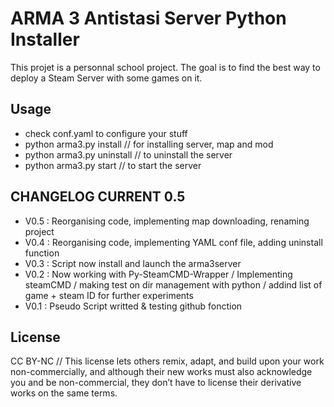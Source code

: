 # ARMA 3 Antistasi Server Python Installer

This projet is a personnal school project. The goal is to find the best way to deploy a Steam Server with some games on it.

## Usage

* check conf.yaml to configure your stuff
* python arma3.py install // for installing server, map and mod
* python arma3.py uninstall // to uninstall the server
* python arma3.py start // to start the server

## CHANGELOG CURRENT 0.5

*   V0.5 : Reorganising code, implementing map downloading, renaming project
*   V0.4 : Reorganising code, implementing YAML conf file, adding uninstall function
*   V0.3 : Script now install and launch the arma3server
*   V0.2 : Now working with Py-SteamCMD-Wrapper / Implementing steamCMD / making test on dir management with python / addind list of game + steam ID for further experiments
*   V0.1 : Pseudo Script writted & testing github fonction


## License

CC BY-NC //
This license lets others remix, adapt, and build upon your work non-commercially, and although their new works must also acknowledge you and be non-commercial, they don’t have to license their derivative works on the same terms.
